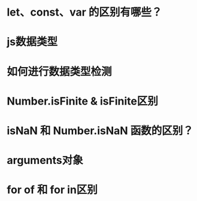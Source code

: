 # let、const、var 的区别有哪些？
# js数据类型
# 如何进行数据类型检测
# Number.isFinite & isFinite区别
# isNaN 和 Number.isNaN 函数的区别？
# arguments对象
# for of 和 for in区别